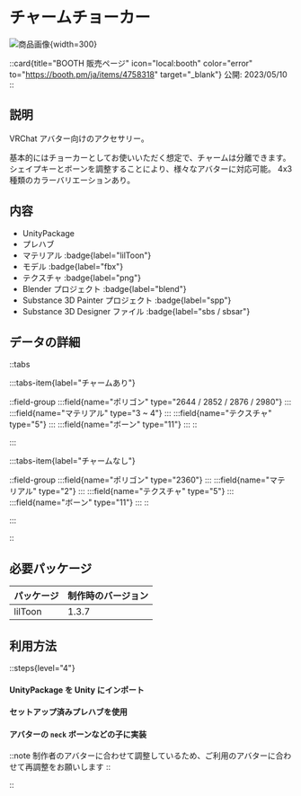 # チャームチョーカー

![商品画像](/graphics/item_charm_choker.png){width=300}

::card{title="BOOTH 販売ページ" icon="local:booth" color="error" to="https://booth.pm/ja/items/4758318" target="\_blank"}
公開: 2023/05/10
::

## 説明

VRChat アバター向けのアクセサリー。

基本的にはチョーカーとしてお使いいただく想定で、チャームは分離できます。
シェイプキーとボーンを調整することにより、様々なアバターに対応可能。
4x3 種類のカラーバリエーションあり。

## 内容

- UnityPackage
- プレハブ
- マテリアル :badge{label="lilToon"}
- モデル :badge{label="fbx"}
- テクスチャ :badge{label="png"}
- Blender プロジェクト :badge{label="blend"}
- Substance 3D Painter プロジェクト :badge{label="spp"}
- Substance 3D Designer ファイル :badge{label="sbs / sbsar"}

## データの詳細

::tabs

:::tabs-item{label="チャームあり"}

::field-group
:::field{name="ポリゴン" type="2644 / 2852 / 2876 / 2980"}
:::
:::field{name="マテリアル" type="3 ~ 4"}
:::
:::field{name="テクスチャ" type="5"}
:::
:::field{name="ボーン" type="11"}
:::
::

:::

:::tabs-item{label="チャームなし"}

::field-group
:::field{name="ポリゴン" type="2360"}
:::
:::field{name="マテリアル" type="2"}
:::
:::field{name="テクスチャ" type="5"}
:::
:::field{name="ボーン" type="11"}
:::
::

:::

::

## 必要パッケージ

| パッケージ | 制作時のバージョン |
| ---------- | ------------------ |
| lilToon    | 1.3.7              |

## 利用方法

::steps{level="4"}

#### UnityPackage を Unity にインポート

#### セットアップ済みプレハブを使用

#### アバターの `neck` ボーンなどの子に実装

::note
制作者のアバターに合わせて調整しているため、ご利用のアバターに合わせて再調整をお願いします
::

::
